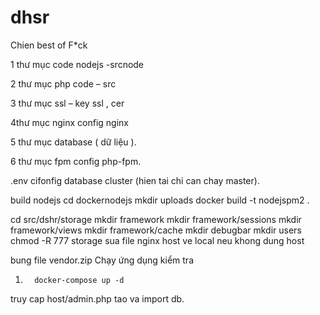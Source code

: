 # dhsr
Chien best of F*ck

1 thư mục code nodejs -srcnode

2 thư mục php code – src

3 thư mục ssl – key ssl , cer

4thư mục nginx config  nginx

5 thư mục database ( dữ liệu  ).

6 thư mục fpm config php-fpm.

.env cifonfig database cluster (hien tai chi can chay master).
 
  

 

build nodejs
cd dockernodejs
mkdir uploads
docker build -t nodejspm2 .

 
cd src/dshr/storage
mkdir framework 
mkdir framework/sessions
mkdir framework/views
mkdir framework/cache 
mkdir debugbar
mkdir users 
chmod -R 777 storage
sua file nginx host ve local neu khong dung host

bung file vendor.zip 
Chạy ứng dụng kiểm tra
 
1.       docker-compose up -d
  

 
truy cap host/admin.php tao va import db.

